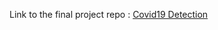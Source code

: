 Link to the final project repo : <a href="https://github.com/adarsh0raj/SoC-CNN/tree/master/COVID19%20Disease%20Detection/Team1(Jash%2C%20Subarno)">Covid19 Detection</a>
